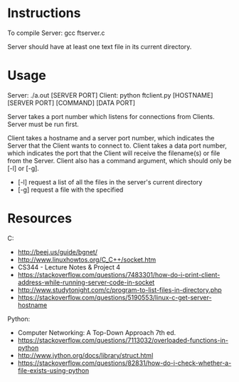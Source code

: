# Instructions
To compile Server: gcc ftserver.c

Server should have at least one text file in its current directory.


# Usage
Server: ./a.out [SERVER PORT]
Client: python ftclient.py [HOSTNAME] [SERVER PORT] [COMMAND] [DATA PORT] <FILENAME>

Server takes a port number which listens for connections from Clients. Server must be run first. 

Client takes a hostname and a server port number, which indicates the Server that the Client wants to connect to.
Client takes a data port number, which indicates the port that the Client will receive the filename(s) or file from the Server.
Client also has a command argument, which should only be [-l] or [-g].
* [-l] request a list of all the files in the server's current directory
* [-g] request a file with the specified <FILENAME>


# Resources
C:
* http://beej.us/guide/bgnet/
* http://www.linuxhowtos.org/C_C++/socket.htm
* CS344 - Lecture Notes & Project 4	
* https://stackoverflow.com/questions/7483301/how-do-i-print-client-address-while-running-server-code-in-socket	
* http://www.studytonight.com/c/program-to-list-files-in-directory.php
* https://stackoverflow.com/questions/5190553/linux-c-get-server-hostname
	
Python:
* Computer Networking: A Top-Down Approach 7th ed.
* https://stackoverflow.com/questions/7113032/overloaded-functions-in-python
* http://www.jython.org/docs/library/struct.html
* https://stackoverflow.com/questions/82831/how-do-i-check-whether-a-file-exists-using-python
	
	
